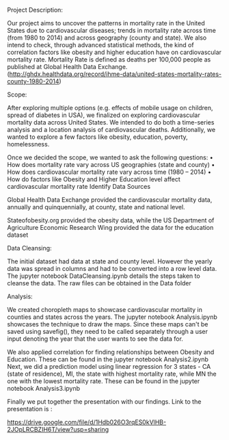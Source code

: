 Project Description:

Our project aims to uncover the patterns in mortality rate in the United States due to cardiovascular diseases; trends in mortality rate across time (from 1980 to 2014) and across geography (county and state). We also intend to check, through advanced statistical methods, the kind of correlation factors like obesity and higher education have on cardiovascular mortality rate.
Mortality Rate is defined as deaths per 100,000 people as published at Global Health Data Exchange. (http://ghdx.healthdata.org/record/ihme-data/united-states-mortality-rates-county-1980-2014) 

Scope: 

After exploring multiple options (e.g. effects of mobile usage on children, spread of diabetes in USA), we finalized on exploring cardiovascular mortality data across United States. We intended to do both a time-series analysis and a location analysis of cardiovascular deaths. Additionally, we wanted to explore a few factors like obesity, education, poverty, homelessness. 

Once we decided the scope, we wanted to ask the following questions:
•	How does mortality rate vary across US geographies (state and county)
•	How does cardiovascular mortality rate vary across time (1980 – 2014)
•	How do factors like Obesity and Higher Education level affect cardiovascular mortality rate
Identify Data Sources

Global Health Data Exchange provided the cardiovascular mortality data, annually and quinquennially, at county, state and national level.

Stateofobesity.org provided the obesity data, while the US Department of Agriculture Economic Research Wing provided the data for the education dataset

Data Cleansing:

The initial dataset had data at state and county level. However the yearly data was spread in columns and had to be converted into a row level data. 
The jupyter notebook DataCleansing.ipynb details the steps taken to cleanse the data. The raw files can be obtained in the Data folder

Analysis:

We created choropleth maps to showcase cardiovascular mortality in counties and states across the years. The jupyter notebook Analysis.ipynb showcases the technique to draw the maps. Since these maps can't be saved using savefig(), they need to be called separately through a user input denoting the year that the user wants to see the data for.

We also applied correlation for finding relationships between Obesity and Education. These can be found in the jupyter notebook Analysis2.ipynb
Next, we did a prediction model using linear regression for 3 states - CA (state of residence), MI, the state with highest mortality rate, while MN the one with the lowest mortality rate. These can be found in the jupyter notebook Analysis3.ipynb 

Finally we put together the presentation with our findings. Link to the presentation is :

https://drive.google.com/file/d/1Hdb026O3rqES0kVlHB-2JOpLRCBZIH6T/view?usp=sharing

